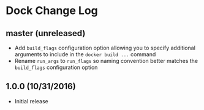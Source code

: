 # Dock Change Log

## master (unreleased)

* Add `build_flags` configuration option allowing you to specify additional
  arguments to include in the `docker build ...` command
* Rename `run_args` to `run_flags` so naming convention better matches the
  `build_flags` configuration option

## 1.0.0 (10/31/2016)

* Initial release
